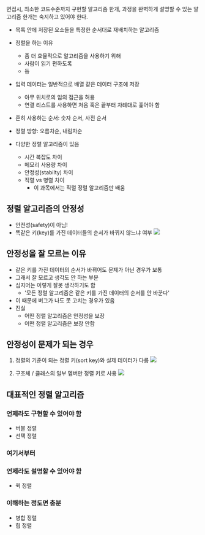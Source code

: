 면접시, 최소한 코드수준까지 구현할 알고리즘 한개, 과정을 완벽하게 설명할 수 있는 알고리즘 한개는 숙지하고 있어야 한다.

- 목록 안에 저장된 요소들을 특정한 순서대로 재배치하는 알고리즘
- 정렬을 하는 이유
	- 좀 더 효율적으로 알고리즘을 사용하기 위해
	- 사람이 읽기 편하도록
	- 등
- 입력 데이터는 일반적으로 배열 같은 데이터 구조에 저장
	- 아무 위치로의 임의 접근을 허용
	- 연결 리스트를 사용하면 처음 혹은 끝부터 차례대로 훑어야 함

- 흔히 사용하는 순서: 숫자 순서, 사전 순서
- 정렬 방향: 오름차순, 내림차순
- 다양한 정렬 알고리즘이 있음
	- 시간 복잡도 차이
	- 메모리 사용량 차이
	- 안정성(stabilty) 차이
	- 직렬 vs 병렬 차이
		- 이 과목에서는 직렬 정렬 알고리즘만 배움


## 정렬 알고리즘의 안정성
- 안전성(safety)이 아님!
- 똑같은 키(key)를 가진 데이터들의 순서가 바뀌지 않느냐 여부
![](sort_stability_1.png)

## 안정성을 잘 모르는 이유
- 같은 키를 가진 데이터의 순서가 바뀌어도 문제가 아닌 경우가 보통
- 그래서 잘 모르고 생각도 안 하는 부분
- 심지어는 이렇게 잘못 생각하기도 함
	- '모든 정렬 알고리즘은 같은 키를 가진 데이터의 순서를 안 바꾼다'
- 이 때문에 버그가 나도 못 고치는 경우가 있음
- 진실
	- 어떤 정렬 알고리즘은 안정성을 보장
	- 어떤 정렬 알고리즘은 보장 안함

## 안정성이 문제가 되는 경우
1. 정렬의 기준이 되는 정렬 키(sort key)와 실제 데이터가 다름
![](non_stable_sort_problem_1.png)

2. 구조체 / 클래스의 일부 멤버만 정렬 키로 사용
![](non_stable_sort_problem_2.png)

## 대표적인 정렬 알고리즘

### 언제라도 구현할 수 있어야 함
- 버블 정렬
- 선택 정렬



### 여기서부터 
### 언제라도 설명할 수 있어야 함
- 퀵 정렬


### 이해하는 정도면 충분
- 병합 정렬
- 힙 정렬

